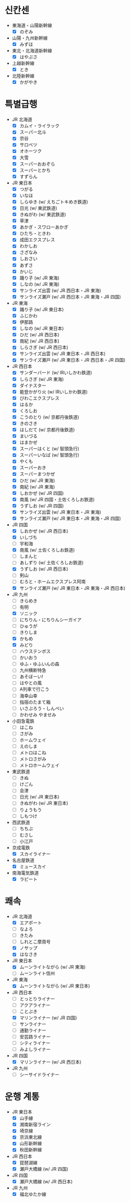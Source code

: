 # 신칸센

* 東海道・山陽新幹線
  - [x] のぞみ
* 山陽・九州新幹線
  - [x] みずほ
* 東北・北海道新幹線
  - [x] はやぶさ
* 上越新幹線
  - [x] とき
* 北陸新幹線
  - [x] かがやき

# 특별급행

* JR 北海道
  - [x] カムイ・ライラック
  - [x] スーパー北斗
  - [x] 宗谷
  - [x] サロベツ
  - [x] オホーツク
  - [x] 大雪
  - [x] スーパーおおぞら
  - [x] スーパーとかち
  - [x] すずらん
* JR 東日本
  - [x] つがる
  - [x] いなほ
  - [x] しらゆき (w/ えちごトキめき鉄道)
  - [x] 日光 (w/ 東武鉄道)
  - [x] きぬがわ (w/ 東武鉄道)
  - [x] 草津
  - [x] あかぎ・スワローあかぎ
  - [x] ひたち・ときわ
  - [x] 成田エクスプレス
  - [x] わかしお
  - [x] さざなみ
  - [x] しおさい
  - [x] あずさ
  - [x] かいじ
  - [x] 踊り子 (w/ JR 東海)
  - [x] しなの (w/ JR 東海)
  - [x] サンライズ出雲 (w/ JR 西日本・JR 東海)
  - [x] サンライズ瀬戸 (w/ JR 西日本・JR 東海・JR 四国)
* JR 東海
  - [x] 踊り子 (w/ JR 東日本)
  - [x] ふじかわ
  - [x] 伊那路
  - [x] しなの (w/ JR 東日本)
  - [x] ひだ (w/ JR 西日本)
  - [x] 南紀 (w/ JR 西日本)
  - [x] しらさぎ (w/ JR 西日本)
  - [x] サンライズ出雲 (w/ JR 東日本・JR 西日本)
  - [x] サンライズ瀬戸 (w/ JR 東日本・JR 西日本・JR 四国)
* JR 西日本
  - [x] サンダーバード (w/ IRいしかわ鉄道)
  - [x] しらさぎ (w/ JR 東海)
  - [x] ダイナスター
  - [x] 能登かがり火 (w/ IRいしかわ鉄道)
  - [x] びわこエクスプレス
  - [x] はるか
  - [x] くろしお
  - [x] こうのとり (w/ 京都丹後鉄道)
  - [x] きのさき
  - [x] はしだて (w/ 京都丹後鉄道)
  - [x] まいづる
  - [x] はまかぜ
  - [x] スーパーはくと (w/ 智頭急行)
  - [x] スーパーいなば (w/ 智頭急行)
  - [x] やくも
  - [x] スーパーおき
  - [x] スーパーまつかぜ
  - [x] ひだ (w/ JR 東海)
  - [x] 南紀 (w/ JR 東海)
  - [x] しおかぜ (w/ JR 四国)
  - [x] 南風 (w/ JR 四国・土佐くろしお鉄道)
  - [x] うずしお (w/ JR 四国)
  - [x] サンライズ出雲 (w/ JR 東日本・JR 東海)
  - [x] サンライズ瀬戸 (w/ JR 東日本・JR 東海・JR 四国)
* JR 四国
  - [x] しおかぜ (w/ JR 西日本)
  - [x] いしづち
  - [ ] 宇和海
  - [x] 南風 (w/ 土佐くろしお鉄道)
  - [ ] しまんと
  - [ ] あしずり (w/ 土佐くろしお鉄道)
  - [x] うずしお (w/ JR 西日本)
  - [ ] 剣山
  - [ ] むろと・ホームエクスプレス阿南
  - [x] サンライズ瀬戸 (w/ JR 東日本・JR 東海・JR 西日本)
* JR 九州
  - [ ] きらめき
  - [ ] 有明
  - [x] ソニック
  - [ ] にちりん・にちりんシーガイア
  - [ ] ひゅうが
  - [ ] きりしま
  - [x] かもめ
  - [x] みどり
  - [ ] ハウステンボス
  - [ ] かいおう
  - [ ] ゆふ・ゆふいんの森
  - [ ] 九州横断特急
  - [ ] あそぼーい!
  - [ ] はやとの風
  - [ ] A列車で行こう
  - [ ] 海幸山幸
  - [ ] 指宿のたまて箱
  - [ ] いさぶろう・しんぺい
  - [ ] かわせみ やませみ

* 小田急電鉄
  - [ ] はこね
  - [ ] さがみ
  - [ ] ホームウェイ
  - [ ] えのしま
  - [ ] メトロはこね
  - [ ] メトロさがみ
  - [ ] メトロホームウェイ
* 東武鉄道
  - [ ] きぬ
  - [ ] けごん
  - [ ] 会津
  - [ ] 日光 (w/ JR 東日本)
  - [ ] きぬがわ (w/ JR 東日本)
  - [ ] りょうもう
  - [ ] しもつけ
* 西武鉄道
  - [ ] ちちぶ
  - [ ] むさし
  - [ ] 小江戸
* 京成電鉄
  - [x] スカイライナー

* 名古屋鉄道
  - [x] ミュースカイ

* 南海電気鉄道
  - [x] ラピート

# 쾌속

* JR 北海道
  - [x] エアポート
  - [ ] なよろ
  - [ ] きたみ
  - [ ] しれとこ摩周号
  - [x] ノサップ
  - [x] はなさき
* JR 東日本
  - [x] ムーンライトながら (w/ JR 東海)
  - [ ] ムーンライト信州
* JR 東海
  - [x] ムーンライトながら (w/ JR 東日本)
* JR 西日本
  - [ ] とっとりライナー
  - [ ] アクアライナー
  - [ ] ことぶき
  - [x] マリンライナー (w/ JR 四国)
  - [ ] サンライナー
  - [ ] 通勤ライナー
  - [ ] 安芸路ライナー
  - [ ] シティライナー
  - [ ] みよしライナー
* JR 四国
  - [x] マリンライナー (w/ JR 西日本)
* JR 九州
  - [ ] シーサイドライナー

# 운행 계통

* JR 東日本
  - [x] 山手線
  - [x] 湘南新宿ライン
  - [x] 埼京線
  - [x] 京浜東北線
  - [x] 山形新幹線
  - [x] 秋田新幹線
* JR 西日本
  - [x] 琵琶湖線
  - [x] 瀬戸大橋線 (w/ JR 四国)
* JR 四国
  - [x] 瀬戸大橋線 (w/ JR 西日本)
* JR 九州
  - [x] 福北ゆたか線

